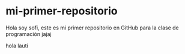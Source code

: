 # mi-primer-repositorio
Hola soy sofi, este es mi primer repositorio en GitHub para la clase de programación jajaj

hola lauti
